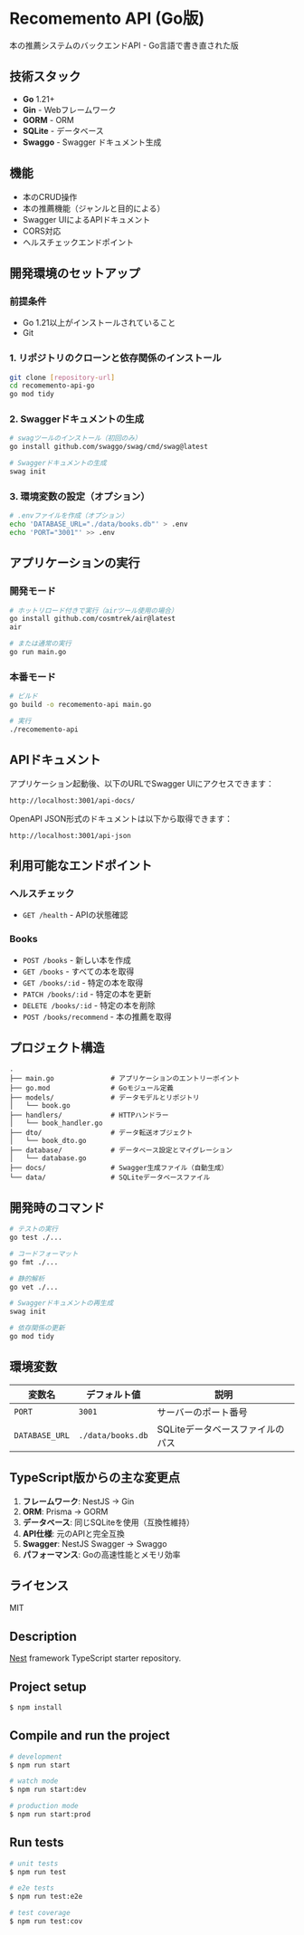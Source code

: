 # Recomemento API (Go版)

本の推薦システムのバックエンドAPI - Go言語で書き直された版

## 技術スタック

- **Go** 1.21+
- **Gin** - Webフレームワーク
- **GORM** - ORM
- **SQLite** - データベース
- **Swaggo** - Swagger ドキュメント生成

## 機能

- 本のCRUD操作
- 本の推薦機能（ジャンルと目的による）
- Swagger UIによるAPIドキュメント
- CORS対応
- ヘルスチェックエンドポイント

## 開発環境のセットアップ

### 前提条件

- Go 1.21以上がインストールされていること
- Git

### 1. リポジトリのクローンと依存関係のインストール

```bash
git clone [repository-url]
cd recomemento-api-go
go mod tidy
```

### 2. Swaggerドキュメントの生成

```bash
# swagツールのインストール（初回のみ）
go install github.com/swaggo/swag/cmd/swag@latest

# Swaggerドキュメントの生成
swag init
```

### 3. 環境変数の設定（オプション）

```bash
# .envファイルを作成（オプション）
echo 'DATABASE_URL="./data/books.db"' > .env
echo 'PORT="3001"' >> .env
```

## アプリケーションの実行

### 開発モード

```bash
# ホットリロード付きで実行（airツール使用の場合）
go install github.com/cosmtrek/air@latest
air

# または通常の実行
go run main.go
```

### 本番モード

```bash
# ビルド
go build -o recomemento-api main.go

# 実行
./recomemento-api
```

## APIドキュメント

アプリケーション起動後、以下のURLでSwagger UIにアクセスできます：

```
http://localhost:3001/api-docs/
```

OpenAPI JSON形式のドキュメントは以下から取得できます：

```
http://localhost:3001/api-json
```

## 利用可能なエンドポイント

### ヘルスチェック

- `GET /health` - APIの状態確認

### Books

- `POST /books` - 新しい本を作成
- `GET /books` - すべての本を取得
- `GET /books/:id` - 特定の本を取得
- `PATCH /books/:id` - 特定の本を更新
- `DELETE /books/:id` - 特定の本を削除
- `POST /books/recommend` - 本の推薦を取得

## プロジェクト構造

```
.
├── main.go              # アプリケーションのエントリーポイント
├── go.mod               # Goモジュール定義
├── models/              # データモデルとリポジトリ
│   └── book.go
├── handlers/            # HTTPハンドラー
│   └── book_handler.go
├── dto/                 # データ転送オブジェクト
│   └── book_dto.go
├── database/            # データベース設定とマイグレーション
│   └── database.go
├── docs/                # Swagger生成ファイル（自動生成）
└── data/                # SQLiteデータベースファイル
```

## 開発時のコマンド

```bash
# テストの実行
go test ./...

# コードフォーマット
go fmt ./...

# 静的解析
go vet ./...

# Swaggerドキュメントの再生成
swag init

# 依存関係の更新
go mod tidy
```

## 環境変数

| 変数名 | デフォルト値 | 説明 |
|--------|-------------|------|
| `PORT` | `3001` | サーバーのポート番号 |
| `DATABASE_URL` | `./data/books.db` | SQLiteデータベースファイルのパス |

## TypeScript版からの主な変更点

1. **フレームワーク**: NestJS → Gin
2. **ORM**: Prisma → GORM
3. **データベース**: 同じSQLiteを使用（互換性維持）
4. **API仕様**: 元のAPIと完全互換
5. **Swagger**: NestJS Swagger → Swaggo
6. **パフォーマンス**: Goの高速性能とメモリ効率

## ライセンス

MIT

## Description

[Nest](https://github.com/nestjs/nest) framework TypeScript starter repository.

## Project setup

```bash
$ npm install
```

## Compile and run the project

```bash
# development
$ npm run start

# watch mode
$ npm run start:dev

# production mode
$ npm run start:prod
```

## Run tests

```bash
# unit tests
$ npm run test

# e2e tests
$ npm run test:e2e

# test coverage
$ npm run test:cov
```

